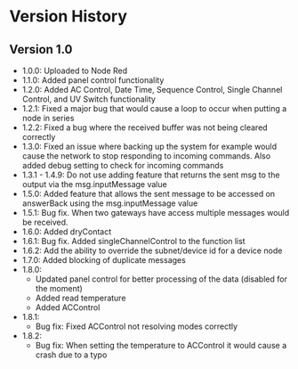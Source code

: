 # Version History
## Version 1.0
- 1.0.0: Uploaded to Node Red
- 1.1.0: Added panel control functionality
- 1.2.0: Added AC Control, Date Time, Sequence Control, Single Channel Control, and UV Switch functionality
- 1.2.1: Fixed a major bug that would cause a loop to occur when putting a node in series
- 1.2.2: Fixed a bug where the received buffer was not being cleared correctly
- 1.3.0: Fixed an issue where backing up the system for example would cause the network to stop responding to incoming commands. Also added debug setting to check for incoming commands
- 1.3.1 - 1.4.9: Do not use adding feature that returns the sent msg to the output via the msg.inputMessage value  
- 1.5.0: Added feature that allows the sent message to be accessed on answerBack using the msg.inputMessage value
- 1.5.1: Bug fix. When two gateways have access multiple messages would be received.
- 1.6.0: Added dryContact
- 1.6.1: Bug fix. Added singleChannelControl to the function list
- 1.6.2: Add the ability to override the subnet/device id for a device node
- 1.7.0: Added blocking of duplicate messages
- 1.8.0: 
    - Updated panel control for better processing of the data (disabled for the moment)
    - Added read temperature
    - Added ACControl
- 1.8.1:
    - Bug fix: Fixed ACControl not resolving modes correctly
- 1.8.2:
    - Bug fix: When setting the temperature to ACControl it would cause a crash due to a typo